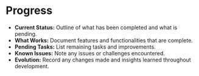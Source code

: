 # Progress

-   **Current Status:** Outline of what has been completed and what is pending.
-   **What Works:** Document features and functionalities that are complete.
-   **Pending Tasks:** List remaining tasks and improvements.
-   **Known Issues:** Note any issues or challenges encountered.
-   **Evolution:** Record any changes made and insights learned throughout development.
